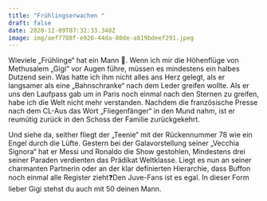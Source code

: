 ```yaml
---
title: "Frühlingserwachen "
draft: false
date: 2020-12-09T07:32:33.348Z
image: img/aef7788f-e926-44da-80de-a819bdeef291.jpeg
---
```

Wieviele „Frühlinge“ hat ein Mann 🤭. Wenn ich mir die Höhenflüge von Methusalem „Gigi“ vor Augen führe, müssen es mindestens ein halbes Dutzend sein. Was hatte ich ihm nicht alles ans Herz gelegt, als er langsamer als eine „Bahnschranke“ nach dem Leder greifen wollte. Als er uns den Laufpass gab um in Paris noch einmal nach den Sternen zu greifen, habe ich die Welt nicht mehr verstanden. Nachdem die französische Presse nach dem CL-Aus das Wort „Fliegenfänger“ in den Mund nahm, ist er reumütig zurück in den Schoss der Familie zurückgekehrt.

Und siehe da, seither fliegt der „Teenie“ mit der Rückennummer  78 wie ein Engel durch die Lüfte. Gestern bei der Galavorstellung seiner „Vecchia Signora“  hat er Messi und Ronaldo die Show gestohlen, Mindestens drei seiner Paraden verdienten das Prädikat Weltklasse. Liegt es nun an seiner charmanten Partnerin oder an der klar definierten Hierarchie, dass Buffon noch einmal alle Register zieht❓Den Juve-Fans ist es egal. In dieser Form lieber Gigi stehst du auch mit 50 deinen Mann.